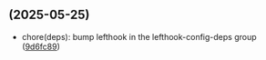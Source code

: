 ##  (2025-05-25)

* chore(deps): bump lefthook in the lefthook-config-deps group ([9d6fc89](https://github.com/exile-watch/splinters/commit/9d6fc89))



